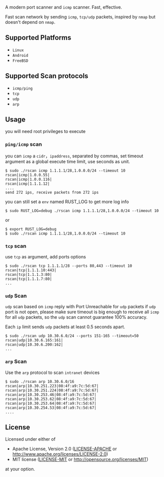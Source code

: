 A modern port scanner and `icmp` scanner. Fast, effective.

Fast scan network by sending `icmp`, `tcp/udp` packets, inspired by `nmap` but doesn't depend on `nmap`.

## Supported Platforms

- `Linux`
- `Android`
- `FreeBSD`

## Supported Scan protocols

- `icmp/ping`
- `tcp`
- `udp`
- `arp`

## Usage

you will need root privileges to execute

### `ping/icmp` scan

you can `icmp` a `cidr`，`ipaddress`, separated by commas, set timeout argument as a global execute time limit, use seconds as unit.

```
$ sudo ./rscan icmp 1.1.1.1/28,1.0.0.0/24 --timeout 10
rscan|icmp|1.0.0.55|
rscan|icmp|1.0.0.116|
rscan|icmp|1.1.1.12|
....
send 272 ips, receive packets from 272 ips
```

you can still set a `env` named RUST_LOG to get more log info

```
$ sudo RUST_LOG=debug ./rscan icmp 1.1.1.1/28,1.0.0.0/24 --timeout 10
```

or

```
$ export RUST_LOG=debug
$ sudo ./rscan icmp 1.1.1.1/28,1.0.0.0/24 --timeout 10
```

### `tcp` scan

use `tcp` as argument, add ports options 

```
$ sudo ./rscan tcp 1.1.1.1/28 --ports 80,443 --timeout 10
rscan|tcp|1.1.1.10:443|
rscan|tcp|1.1.1.3:80|
rscan|tcp|1.1.1.7:80|
...
```

### `udp` Scan

`udp` scan based on `icmp` reply with Port Unreachable for `udp` packets if `udp` port is not open, please make sure timeout is big enough to receive all `icmp` for all `udp` packets, so the `udp` scan cannot guarantee 100% accuracy.

Each `ip` limit sends `udp` packets at least 0.5 seconds apart.

```
$ sudo ./rscan udp 10.30.6.0/24 --ports 151-165 --timeout=50
rscan|udp|10.30.6.165:161|
rscan|udp|10.30.6.200:162|
...
```

### `arp` Scan

Use the `arp` protocol to scan `intranet` devices

```
$ sudo ./rscan arp 10.30.6.0/16
rscan|arp|10.30.251.223|08:4f:a9:7c:5d:67|
rscan|arp|10.30.251.224|08:4f:a9:7c:5d:67|
rscan|arp|10.30.253.46|08:4f:a9:7c:5d:67|
rscan|arp|10.30.253.62|08:4f:a9:7c:5d:67|
rscan|arp|10.30.253.64|08:4f:a9:7c:5d:67|
rscan|arp|10.30.254.53|08:4f:a9:7c:5d:67|
....
```



## License


Licensed under either of

-   Apache License, Version 2.0
    ([LICENSE-APACHE](LICENSE-APACHE) or <http://www.apache.org/licenses/LICENSE-2.0>)
-   MIT license
    ([LICENSE-MIT](LICENSE-MIT) or <http://opensource.org/licenses/MIT>)

at your option.
